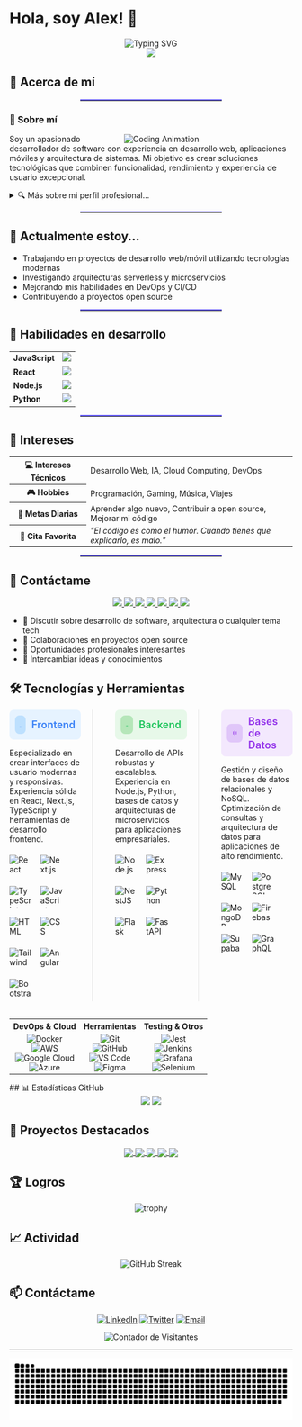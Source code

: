 # Hola, soy Alex! 👋

<div align="center">
  <img src="https://readme-typing-svg.herokuapp.com?font=Fira+Code&size=32&duration=2800&pause=2000&color=7E3ACE&center=true&vCenter=true&width=600&lines=Desarrollador+de+Software;Apasionado+por+la+tecnología;¡Siempre+aprendiendo!" alt="Typing SVG" />
</div>


<div align="center">
  <img src="https://user-images.githubusercontent.com/73097560/115834477-dbab4500-a447-11eb-908a-139a6edaec5c.gif">
</div>

## 📌 Acerca de mí

<div align="center">
  <hr style="width: 50%; border-top: 2px solid #6C63FF;">
</div>

### 🚀 Sobre mí
<img align="right" src="https://github.com/Adam-pw/Adam-pw/blob/main/animation_500_kxa883sd.gif" alt="Coding Animation" width="300" />

Soy un apasionado desarrollador de software con experiencia en desarrollo web, aplicaciones móviles y arquitectura de sistemas. Mi objetivo es crear soluciones tecnológicas que combinen funcionalidad, rendimiento y experiencia de usuario excepcional.

<details>
<summary>🔍 Más sobre mi perfil profesional...</summary>
<br>

- 💼 Especializado en desarrollo fullstack con enfoque en soluciones escalables
- 🎓 Formación continua en tecnologías emergentes y mejores prácticas
- 💡 Enfoque orientado a soluciones y arquitecturas limpias
- 👥 Experiencia en liderazgo técnico y mentoría de equipos
</details>

<div align="center">
  <hr style="width: 50%; border-top: 2px solid #6C63FF;">
</div>

## 📌 Actualmente estoy...

- Trabajando en proyectos de desarrollo web/móvil utilizando tecnologías modernas
- Investigando arquitecturas serverless y microservicios
- Mejorando mis habilidades en DevOps y CI/CD
- Contribuyendo a proyectos open source

<div align="center">
  <hr style="width: 50%; border-top: 2px solid #6C63FF;">
</div>

## 📌 Habilidades en desarrollo

<div align="center">
  <table>
    <tr>
      <td><b>JavaScript</b></td>
      <td>
        <img src="https://img.shields.io/badge/%E2%98%85%E2%98%85%E2%98%85%E2%98%85%E2%98%85%E2%98%85%E2%98%85%E2%98%85%E2%98%85%E2%97%8B-90%25-yellow?style=flat-square&labelColor=black" />
      </td>
    </tr>
    <tr>
      <td><b>React</b></td>
      <td>
        <img src="https://img.shields.io/badge/%E2%98%85%E2%98%85%E2%98%85%E2%98%85%E2%98%85%E2%98%85%E2%98%85%E2%98%85%E2%97%8B%E2%97%8B-85%25-blue?style=flat-square&labelColor=black" />
      </td>
    </tr>
    <tr>
      <td><b>Node.js</b></td>
      <td>
        <img src="https://img.shields.io/badge/%E2%98%85%E2%98%85%E2%98%85%E2%98%85%E2%98%85%E2%98%85%E2%98%85%E2%97%8B%E2%97%8B%E2%97%8B-75%25-green?style=flat-square&labelColor=black" />
      </td>
    </tr>
    <tr>
      <td><b>Python</b></td>
      <td>
        <img src="https://img.shields.io/badge/%E2%98%85%E2%98%85%E2%98%85%E2%98%85%E2%98%85%E2%98%85%E2%98%85%E2%98%85%E2%97%8B%E2%97%8B-80%25-blueviolet?style=flat-square&labelColor=black" />
      </td>
    </tr>
  </table>
</div>

<div align="center">
  <hr style="width: 50%; border-top: 2px solid #6C63FF;">
</div>

## 📌 Intereses

<table align="center">
  <tr>
    <th>💻 Intereses Técnicos</th>
    <td>Desarrollo Web, IA, Cloud Computing, DevOps</td>
  </tr>
  <tr>
    <th>🎮 Hobbies</th>
    <td>Programación, Gaming, Música, Viajes</td>
  </tr>
  <tr>
    <th>📝 Metas Diarias</th>
    <td>Aprender algo nuevo, Contribuir a open source, Mejorar mi código</td>
  </tr>
  <tr>
    <th>💭 Cita Favorita</th>
    <td><i>"El código es como el humor. Cuando tienes que explicarlo, es malo."</i></td>
  </tr>
</table>

<div align="center">
  <hr style="width: 50%; border-top: 2px solid #6C63FF;">
</div>

## 📌 Contáctame

<div align="center">
  <a href="mailto:tu-email@gmail.com">
    <img src="https://img.shields.io/badge/-Gmail-D14836?style=for-the-badge&logo=Gmail&logoColor=white"/>
  </a>
  <a href="mailto:tu-email@outlook.com">
    <img src="https://img.shields.io/badge/-Outlook-0078D4?style=for-the-badge&logo=microsoft-outlook&logoColor=white"/>
  </a>
  <a href="https://linkedin.com/in/tu-usuario">
    <img src="https://img.shields.io/badge/-LinkedIn-0077B5?style=for-the-badge&logo=Linkedin&logoColor=white"/>
  </a>
  <a href="https://twitter.com/tu-usuario">
    <img src="https://img.shields.io/badge/-Twitter-1DA1F2?style=for-the-badge&logo=Twitter&logoColor=white"/>
  </a>
  <a href="https://facebook.com/tu-usuario">
    <img src="https://img.shields.io/badge/-Facebook-1877F2?style=for-the-badge&logo=Facebook&logoColor=white"/>
  </a>
  <a href="https://instagram.com/tu-usuario">
    <img src="https://img.shields.io/badge/-Instagram-E4405F?style=for-the-badge&logo=Instagram&logoColor=white"/>
  </a>
  <a href="https://wa.me/1234567890">
    <img src="https://img.shields.io/badge/-WhatsApp-25D366?style=for-the-badge&logo=WhatsApp&logoColor=white"/>
  </a>
</div>

- 💬 Discutir sobre desarrollo de software, arquitectura o cualquier tema tech
- 🤝 Colaboraciones en proyectos open source
- 🎯 Oportunidades profesionales interesantes
- 🧠 Intercambiar ideas y conocimientos

## 🛠️ Tecnologías y Herramientas

<div style="display: flex; justify-content: space-between; gap: 20px;">
<div style="flex: 1; border-right: 1px solid #e6e6e6; padding-right: 20px;">
  <div style="background-color: #e6f3ff; padding: 10px; border-radius: 8px; display: flex; align-items: center; margin-bottom: 15px;">
    <span style="background-color: #bde0fe; border-radius: 8px; padding: 8px; margin-right: 10px;">
      <svg width="24" height="24" viewBox="0 0 24 24" fill="none" xmlns="http://www.w3.org/2000/svg">
        <rect width="24" height="24" rx="4" fill="#bde0fe"/>
        <path d="M20 4H4C2.89543 4 2 4.89543 2 6V18C2 19.1046 2.89543 20 4 20H20C21.1046 20 22 19.1046 22 18V6C22 4.89543 21.1046 4 20 4Z" stroke="#3b82f6" stroke-width="2"/>
      </svg>
    </span>
    <span style="color: #3b82f6; font-size: 18px; font-weight: 600;">Frontend</span>
  </div>

  <p>Especializado en crear interfaces de usuario modernas y responsivas. Experiencia sólida en React, Next.js, TypeScript y herramientas de desarrollo frontend.</p>

  <div style="display: flex; flex-wrap: wrap; gap: 15px; margin-top: 20px;">
    <img src="https://skillicons.dev/icons?i=react" width="40" height="40" alt="React"/>
    <img src="https://skillicons.dev/icons?i=nextjs" width="40" height="40" alt="Next.js"/>
    <img src="https://skillicons.dev/icons?i=ts" width="40" height="40" alt="TypeScript"/>
    <img src="https://skillicons.dev/icons?i=js" width="40" height="40" alt="JavaScript"/>
    <img src="https://skillicons.dev/icons?i=html" width="40" height="40" alt="HTML"/>
    <img src="https://skillicons.dev/icons?i=css" width="40" height="40" alt="CSS"/>
    <img src="https://skillicons.dev/icons?i=tailwind" width="40" height="40" alt="Tailwind"/>
    <img src="https://skillicons.dev/icons?i=angular" width="40" height="40" alt="Angular"/>
    <img src="https://skillicons.dev/icons?i=bootstrap" width="40" height="40" alt="Bootstrap"/>
  </div>
</div>

<div style="flex: 1; border-right: 1px solid #e6e6e6; padding-left: 20px; padding-right: 20px;">
  <div style="background-color: #e7f8e9; padding: 10px; border-radius: 8px; display: flex; align-items: center; margin-bottom: 15px;">
    <span style="background-color: #b5e6b9; border-radius: 8px; padding: 8px; margin-right: 10px;">
      <svg width="24" height="24" viewBox="0 0 24 24" fill="none" xmlns="http://www.w3.org/2000/svg">
        <rect width="24" height="24" rx="4" fill="#b5e6b9"/>
        <path d="M5 8h2m2 0h10M5 12h2m2 0h10M5 16h2m2 0h10" stroke="#22c55e" stroke-width="2"/>
      </svg>
    </span>
    <span style="color: #22c55e; font-size: 18px; font-weight: 600;">Backend</span>
  </div>

  <p>Desarrollo de APIs robustas y escalables. Experiencia en Node.js, Python, bases de datos y arquitecturas de microservicios para aplicaciones empresariales.</p>

  <div style="display: flex; flex-wrap: wrap; gap: 15px; margin-top: 20px;">
    <img src="https://skillicons.dev/icons?i=nodejs" width="40" height="40" alt="Node.js"/>
    <img src="https://skillicons.dev/icons?i=express" width="40" height="40" alt="Express"/>
    <img src="https://skillicons.dev/icons?i=nestjs" width="40" height="40" alt="NestJS"/>
    <img src="https://skillicons.dev/icons?i=python" width="40" height="40" alt="Python"/>
    <img src="https://skillicons.dev/icons?i=flask" width="40" height="40" alt="Flask"/>
    <img src="https://skillicons.dev/icons?i=fastapi" width="40" height="40" alt="FastAPI"/>
  </div>
</div>

<div style="flex: 1; padding-left: 20px;">
  <div style="background-color: #f3e8fd; padding: 10px; border-radius: 8px; display: flex; align-items: center; margin-bottom: 15px;">
    <span style="background-color: #e0c6f9; border-radius: 8px; padding: 8px; margin-right: 10px;">
      <svg width="24" height="24" viewBox="0 0 24 24" fill="none" xmlns="http://www.w3.org/2000/svg">
        <rect width="24" height="24" rx="4" fill="#e0c6f9"/>
        <path d="M12 4v16M17 7v10M7 7v10" stroke="#9333ea" stroke-width="2"/>
      </svg>
    </span>
    <span style="color: #9333ea; font-size: 18px; font-weight: 600;">Bases de Datos</span>
  </div>

  <p>Gestión y diseño de bases de datos relacionales y NoSQL. Optimización de consultas y arquitectura de datos para aplicaciones de alto rendimiento.</p>

  <div style="display: flex; flex-wrap: wrap; gap: 15px; margin-top: 20px;">
    <img src="https://skillicons.dev/icons?i=mysql" width="40" height="40" alt="MySQL"/>
    <img src="https://skillicons.dev/icons?i=postgres" width="40" height="40" alt="PostgreSQL"/>
    <img src="https://skillicons.dev/icons?i=mongodb" width="40" height="40" alt="MongoDB"/>
    <img src="https://skillicons.dev/icons?i=firebase" width="40" height="40" alt="Firebase"/>
    <img src="https://skillicons.dev/icons?i=supabase" width="40" height="40" alt="Supabase"/>
    <img src="https://skillicons.dev/icons?i=graphql" width="40" height="40" alt="GraphQL"/>
  </div>
</div>
</div>

<br>

<div>
  <table>
    <tr>
      <th align="center">DevOps & Cloud</th>
      <th align="center">Herramientas</th>
      <th align="center">Testing & Otros</th>
    </tr>
    <tr valign="top">
      <td align="center">
        <img src="https://skillicons.dev/icons?i=docker" width="40" height="40" alt="Docker"/><br>
        <img src="https://skillicons.dev/icons?i=aws" width="40" height="40" alt="AWS"/><br>
        <img src="https://skillicons.dev/icons?i=gcp" width="40" height="40" alt="Google Cloud"/><br>
        <img src="https://skillicons.dev/icons?i=azure" width="40" height="40" alt="Azure"/>
      </td>
      <td align="center">
        <img src="https://skillicons.dev/icons?i=git" width="40" height="40" alt="Git"/><br>
        <img src="https://skillicons.dev/icons?i=github" width="40" height="40" alt="GitHub"/><br>
        <img src="https://skillicons.dev/icons?i=vscode" width="40" height="40" alt="VS Code"/><br>
        <img src="https://skillicons.dev/icons?i=figma" width="40" height="40" alt="Figma"/>
      </td>
      <td align="center">
        <img src="https://skillicons.dev/icons?i=jest" width="40" height="40" alt="Jest"/><br>
        <img src="https://skillicons.dev/icons?i=jenkins" width="40" height="40" alt="Jenkins"/><br>
        <img src="https://skillicons.dev/icons?i=grafana" width="40" height="40" alt="Grafana"/><br>
        <img src="https://skillicons.dev/icons?i=selenium" width="40" height="40" alt="Selenium"/>
      </td>
    </tr>
  </table>
</div>
## 📊 Estadísticas GitHub

<div align="center">
  <img height="180em" src="https://github-readme-stats.vercel.app/api?username=AlexiP18&show_icons=true&theme=tokyonight&include_all_commits=true&count_private=true"/>
  <img height="180em" src="https://github-readme-stats.vercel.app/api/top-langs/?username=AlexiP18&layout=compact&langs_count=7&theme=tokyonight"/>
</div>

## 🚀 Proyectos Destacados

<div align="center">
  <a href="https://github.com/AlexiP18/Ecommerce-Spring-Boot">
    <img align="center" src="https://github-readme-stats.vercel.app/api/pin/?username=AlexiP18&repo=Ecommerce-Spring-Boot&theme=tokyonight" />
  </a>
  <a href="https://github.com/AlexiP18/ECommerce-Angular-Material">
    <img align="center" src="https://github-readme-stats.vercel.app/api/pin/?username=AlexiP18&repo=ECommerce-Angular-Material&theme=tokyonight" />
  </a>
  <a href="https://github.com/AlexiP18/sistemaEventosFrontend">
    <img align="center" src="https://github-readme-stats.vercel.app/api/pin/?username=AlexiP18&repo=sistemaEventosFrontend&theme=tokyonight" />   
  </a>
  <a href="https://github.com/AlexiP18/sistemaEventosBackend">
    <img align="center" src="https://github-readme-stats.vercel.app/api/pin/?username=AlexiP18&repo=sistemaEventosBackend&theme=tokyonight" />
  </a>
  <a href="https://github.com/AlexiP18/FlightBookings">
    <img align="center" src="https://github-readme-stats.vercel.app/api/pin/?username=AlexiP18&repo=FlightBookings&theme=tokyonight" />
  </a>
</div>

## 🏆 Logros

<div align="center">
  <img src="https://github-profile-trophy.vercel.app/?username=AlexiP18&theme=tokyonight&row=1&column=6&margin-w=15" alt="trophy" />
</div>

## 📈 Actividad

<div align="center">
  <img src="https://github-readme-streak-stats.herokuapp.com/?user=AlexiP18&theme=tokyonight" alt="GitHub Streak" />
</div>

## 📫 Contáctame

<div align="center">

  [![LinkedIn](https://img.shields.io/badge/LinkedIn-0077B5?style=for-the-badge&logo=linkedin&logoColor=white)](https://linkedin.com/in/tu-usuario)
  [![Twitter](https://img.shields.io/badge/Twitter-1DA1F2?style=for-the-badge&logo=twitter&logoColor=white)](https://twitter.com/tu-usuario)
  [![Email](https://img.shields.io/badge/Email-D14836?style=for-the-badge&logo=gmail&logoColor=white)](mailto:tu-email@example.com)

</div>

<!-- Contador de visitantes -->
<div align="center">
  <img src="https://profile-counter.glitch.me/{AlexiP18}/count.svg" alt="Contador de Visitantes" />
</div>

---

<div align="center">
  <img src="https://raw.githubusercontent.com/platane/snk/output/github-contribution-grid-snake-dark.svg" alt="Snake animation" />
</div>
